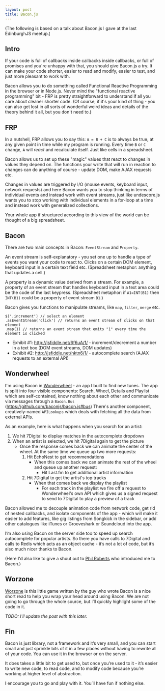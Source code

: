 ```yaml
---
layout: post
title: Bacon.js
---
```


(The following is based on a talk about Bacon.js I gave at the last EdinburghJS meetup.)

## Intro

If your code is full of callbacks inside callbacks inside callbacks, or full of promises and you're unhappy with that, you should give Bacon.js a try. It can make your code shorter, easier to read and modify, easier to test, and just more pleasant to work with.

Bacon allows you to do something called Functional Reactive Programming in the browser or in Node.js. Never mind the "functional reactive programming" bit - FRP is pretty straightforward to understand if all you care about cleaner shorter code. (Of course, if it's your kind of thing - you can also get lost in all sorts of wonderful weird ideas and details of the theory behind it all, but you don't need to.)

## FRP

In a nutshell, FRP allows you to say this: `A = B + C` is to always be true, at any given point in time while my program is running. Every time `B` or `C` change, `A` will _react_ and recalculate itself. Just like cells in a spreadsheet.

Bacon allows us to set up these "magic" values that react to changes in values they depend on. The functions your write that will run in reaction to changes can do anything of course - update DOM, make AJAX requests etc.

Changes in values are triggered by I/O (mouse events, keyboard input, network requests) and here Bacon wants you to stop thinking in terms of individual events and instead work with event streams, just like undescore.js wants you to stop working with individual elements in a for-loop at a time and instead work with generalized collections.

Your whole app if structured according to this view of the world can be thought of a big spreadsheet.

## Bacon

There are two main concepts in Bacon: `EventStream` and `Property`.

An event stream is self-explanatory - you set one up to handle a type of events you want your code to react to. Clicks on a certain DOM element, keyboard input in a certain text field etc. (Spreadsheet metaphor: anything that updates a cell.)

A property is a dynamic value derived from a stream. For example, a property of an event stream that handles keyboard input in a text area could be the code of the last keypress. (Spreadsheet metaphor: if `A1=INT(B1)` then `INT(B1)` could be a property of event stream `B1`.)

Bacon gives you functions to manipulate streams, like `map`, `filter`, `merge` etc.

    $('.increment') // select an element
    .asEventStream('click') // returns an event stream of clicks on that element
    .map(1) // returns an event stream that emits "1" every time the element is clicked

- Exhibit #1: <a href="http://jsfiddle.net/6f6uA/1/">http://jsfiddle.net/6f6uA/1/</a> - increment/decrement a number in a text box (DOM event streams, DOM updates)
- Exhibit #2: <a href="http://jsfiddle.net/hktn6/1/">http://jsfiddle.net/hktn6/1/</a> - autocomplete search (AJAX requests to an external API)

## Wonderwheel

I'm using Bacon in <a href="http://wonderwheel.fm">Wonderwheel</a> - an app I built to find new tunes. The app is split into four visible components: Search, Wheel, Details and Playlist which are self-contained, know nothing about each other and communicate via messages through a `Bacon.Bus` (https://github.com/baconjs/bacon.js#bus) There's another component, creatively-named `APILookups` which deals with fetching all the data from external APIs.

As an example, here is what happens when you search for an artist:

1. We hit 7Digital to display matches in the autocomplete dropdown
2. When an artist is selected, we hit 7Digital again to get the picture
	- Once the response comes back we can animate the center of the wheel. At the same time we queue up two more requests:
		1. Hit EchoNest to get recommendations
			- When this comes back we can animate the rest of the wheel and queue up another request:
				- Hit Last.fm to get additional artist information
		2. Hit 7Digital to get the artist's top tracks
			- When that comes back we display the playlist
				- For each track in the playlist we fire off a request to Wonderwheel's own API which gives us a signed request to send to 7Digital to play a preview of a track

Bacon allowed me to decouple animation code from network code, get rid of nested callbacks, and isolate components of the app - which will make it easier to add features, like gig listings from Songkick in the sidebar, or add other catalogues like iTunes or Grooveshark or Soundcloud into the app.

I’m also using Bacon on the server side too to speed up search autocomplete for popular artists. So there you have calls to 7Digital and calls to Redis which acts as an object cache - it’s not a lot of code, but it’s also much nicer thanks to Bacon.

(Here I'd also like to give a shout out to <a href="http://latentflip.com/">Phil Roberts</a> who introduced me to Bacon.)

## Worzone

<a href="https://github.com/raimohanska/worzone">Worzone</a> is this little game written by the guy who wrote Bacon is a nice short read to help you wrap your head around using Bacon. We are not going to go through the whole source, but I’ll quickly highlight some of the code in it.

_TODO: I'll update the post with this later._

## Fin

Bacon is just library, not a framework and it’s very small, and you can start small and just sprinkle bits of it in a few places without having to rewrite all of your code. You can use it in the browser or on the server.

It does takes a little bit to get used to, but once you’re used to it - it’s easier to write new code, to read code, and to modify code because you’re working at higher level of abstraction.

I encourage you to go and play with it. You’ll have fun if nothing else.